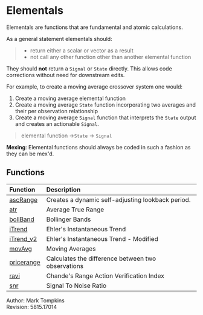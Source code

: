 # Elementals #

Elementals are functions that are fundamental and atomic calculations.

As a general statement elementals should:

> - return either a scalar or vector as a result    
> - not call any other function other than another elemental function

They should **not** return a `Signal` or `State` directly.  This allows code corrections without need for downstream edits.

For example, to create a moving average crossover system one would:


1. Create a moving average elemental function
2. Create a moving average `State` function incorporating two averages and their per observation relationship
3. Create a moving average `Signal` function that interprets the `State` output and creates an actionable `Signal`.

> elemental function &#8594;`State` &#8594; `Signal`  

**Mexing**:   Elemental functions should always be coded in such a fashion as they can be mex'd.

## Functions ##
| Function | Description |
|:-----|:-----|
|[ascRange](https://github.com/mtompkins/openAlgo/tree/master/Matlab/Functions/Elementals/ascRange)|Creates a dynamic self-adjusting lookback period. |
|[atr](https://github.com/mtompkins/openAlgo/tree/master/Matlab/Functions/Elementals/atr)|Average True Range|
|[bollBand](https://github.com/mtompkins/openAlgo/tree/master/Matlab/Functions/Elementals/bollBand)|Bollinger Bands|
|[iTrend](https://github.com/mtompkins/openAlgo/tree/master/Matlab/Functions/Elementals/iTrend)|Ehler's Instantaneous Trend|
|[iTrend_v2](https://github.com/mtompkins/openAlgo/tree/master/Matlab/Functions/Elementals/iTrend_v2)|Ehler's Instantaneous Trend - Modified|
|[movAvg](https://github.com/mtompkins/openAlgo/tree/master/Matlab/Functions/Elementals/movAvg)|Moving Averages|
|[pricerange](https://github.com/mtompkins/openAlgo/tree/master/Matlab/Functions/Elementals/pricerange)|Calculates the difference between two observations|
|[ravi](https://github.com/mtompkins/openAlgo/tree/master/Matlab/Functions/Elementals/ravi)|Chande's Range Action Verification Index|
|[snr](https://github.com/mtompkins/openAlgo/tree/master/Matlab/Functions/Elementals/snr)|Signal To Noise Ratio|

Author: Mark Tompkins  
Revision: 5815.17014
